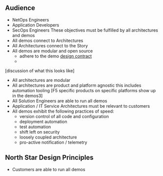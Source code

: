 ## Audience
- NetOps Engineers
- Application Developers
- SecOps Engineers
These objectives must be fulfilled by all architectures and demos
- All demos connect to Architectures
- All Architectures connect to the Story
- All demos are modular and open source
  - adhere to the demo [design contract](demodesigncontract.md)
  - 
[discussion of what this looks like]
- All architectures are modular
- All architectures are product and platform agnostic
this includes automation tooling
[F5 specific products on specific platforms show up in the demos3]
- All Solution Engineers are able to run all demos
- Application / IT Service Architectures must be relevant to customers
- All demos exhibit the following practices of speed:
  - version control of all code and configuration
  - deployment automation
  - test automation
  - shift left on security
  - loosely coupled architecture
  - pro-active notification / telemetry
## North Star Design Principles
- Customers are able to run all demos
